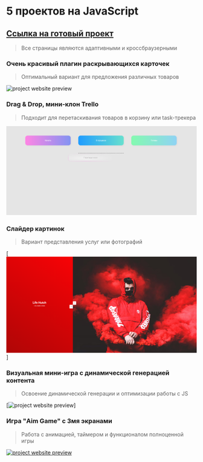 # 5 проектов на JavaScript
 ## [Ссылка на готовый проект](https://oalbukova.github.io/pet-project/)
> Все страницы являются адаптивными и кроссбраузерными

###  Oчень красивый плагин раскрывающихся карточек
>  Оптимальный вариант для предложения различных товаров

![project website preview](images/cards.png)


###  Drag & Drop, мини-клон Trello
>  Подходит для перетаскивания товаров в корзину или task-трекера

![project website preview](images/dnd.png)

###  Слайдер картинок
>  Вариант представления услуг или фотографий

[![project website preview](images/slider.png)]

###  Визуальная мини-игра с динамической генерацией контента
>  Освоение динамической генерации и оптимизации работы с JS

[![project website preview](images/cards.png)]

###  Игра "Aim Game" с 3мя экранами
>  Работа с анимацией, таймером и функционалом полноценной игры

[![project website preview](images/cards.png)](https://oalbukova.github.io/REACT-BURGER/)
